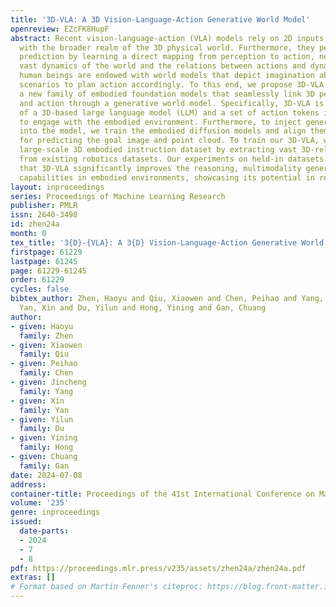 ```yaml
---
title: '3D-VLA: A 3D Vision-Language-Action Generative World Model'
openreview: EZcFK8HupF
abstract: Recent vision-language-action (VLA) models rely on 2D inputs, lacking integration
  with the broader realm of the 3D physical world. Furthermore, they perform action
  prediction by learning a direct mapping from perception to action, neglecting the
  vast dynamics of the world and the relations between actions and dynamics. In contrast,
  human beings are endowed with world models that depict imagination about future
  scenarios to plan action accordingly. To this end, we propose 3D-VLA by introducing
  a new family of embodied foundation models that seamlessly link 3D perception, reasoning,
  and action through a generative world model. Specifically, 3D-VLA is built on top
  of a 3D-based large language model (LLM) and a set of action tokens is introduced
  to engage with the embodied environment. Furthermore, to inject generation abilities
  into the model, we train the embodied diffusion models and align them into the LLM
  for predicting the goal image and point cloud. To train our 3D-VLA, we curate a
  large-scale 3D embodied instruction dataset by extracting vast 3D-related information
  from existing robotics datasets. Our experiments on held-in datasets demonstrate
  that 3D-VLA significantly improves the reasoning, multimodality generation and planning
  capabilities in embodied environments, showcasing its potential in real-world applications.
layout: inproceedings
series: Proceedings of Machine Learning Research
publisher: PMLR
issn: 2640-3498
id: zhen24a
month: 0
tex_title: '3{D}-{VLA}: A 3{D} Vision-Language-Action Generative World Model'
firstpage: 61229
lastpage: 61245
page: 61229-61245
order: 61229
cycles: false
bibtex_author: Zhen, Haoyu and Qiu, Xiaowen and Chen, Peihao and Yang, Jincheng and
  Yan, Xin and Du, Yilun and Hong, Yining and Gan, Chuang
author:
- given: Haoyu
  family: Zhen
- given: Xiaowen
  family: Qiu
- given: Peihao
  family: Chen
- given: Jincheng
  family: Yang
- given: Xin
  family: Yan
- given: Yilun
  family: Du
- given: Yining
  family: Hong
- given: Chuang
  family: Gan
date: 2024-07-08
address:
container-title: Proceedings of the 41st International Conference on Machine Learning
volume: '235'
genre: inproceedings
issued:
  date-parts:
  - 2024
  - 7
  - 8
pdf: https://proceedings.mlr.press/v235/assets/zhen24a/zhen24a.pdf
extras: []
# Format based on Martin Fenner's citeproc: https://blog.front-matter.io/posts/citeproc-yaml-for-bibliographies/
---
```

